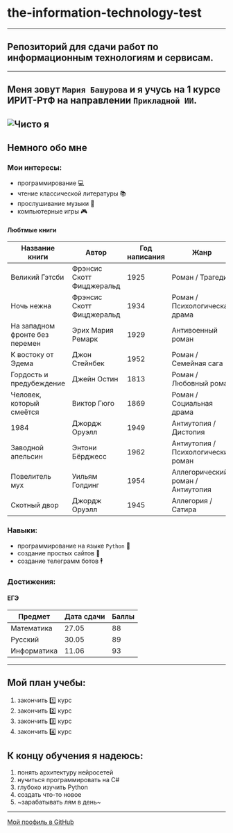# the-information-technology-test
---
## Репозиторий для сдачи работ по информационным технологиям и сервисам.
---
## Меня зовут `Мария Башурова` и я учусь на 1 курсе ИРИТ-РтФ на направлении `Прикладной ИИ`.
![Чисто я](https://i.pinimg.com/1200x/3b/85/ed/3b85ed3ca02fb23b393312a822936293.jpg)
---
## Немного обо мне
### Мои интересы:
- программирование 💻 
- чтение классической литературы 📚
- прослушивание музыки 🎵
- компьютерные игры 🎮
#### Любтмые книги
| Название книги              | Автор                  | Год написания | Жанр                     |
|-----------------------------|------------------------|---------------|--------------------------|
| Великий Гэтсби              | Фрэнсис Скотт Фицджеральд | 1925          | Роман / Трагедия         |
| Ночь нежна                  | Фрэнсис Скотт Фицджеральд | 1934          | Роман / Психологическая драма |
| На западном фронте без перемен | Эрих Мария Ремарк      | 1929          | Антивоенный роман        |
| К востоку от Эдема          | Джон Стейнбек          | 1952          | Роман / Семейная сага    |
| Гордость и предубеждение    | Джейн Остин            | 1813          | Роман / Любовный роман   |
| Человек, который смеётся    | Виктор Гюго            | 1869          | Роман / Социальная драма |
| 1984                        | Джордж Оруэлл          | 1949          | Антиутопия / Дистопия    |
| Заводной апельсин           | Энтони Бёрджесс        | 1962          | Антиутопия / Психологический роман |
| Повелитель мух              | Уильям Голдинг         | 1954          | Аллегорический роман / Антиутопия |
| Скотный двор                | Джордж Оруэлл          | 1945          | Аллегория / Сатира       |
### Навыки:
- программирование на языке `Python` 🐍
- создание простых сайтов 📝
- создание телеграмм ботов 🕴
### Достижения:
#### ЕГЭ
| Предмет    | Дата сдачи | Баллы  |
|------------|------------|--------|
| Математика | 27.05      | 88     |
| Русский    | 30.05      | 89     |
| Информатика| 11.06      | 93     |
---
## Мой план учебы:
1. закончить 1️⃣ курс 
2. закончить 2️⃣ курс
3. закончить 3️⃣ курс
4. закончить 4️⃣ кур️с


## К концу обучения я надеюсь:
1. понять архитектуру нейросетей
2. нучиться программировать на C#
3. глубоко изучить Python
4. создать что-то новое
5. ~зарабатывать лям в день~

---
[Мой профиль в GitHub](https://github.com/lelooouch)


